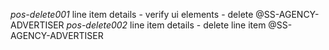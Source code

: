 *pos-delete001* line item details - verify ui elements - delete @SS-AGENCY-ADVERTISER
*pos-delete002* line item details - delete line item @SS-AGENCY-ADVERTISER
